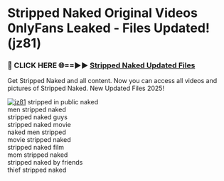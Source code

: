 # Stripped Naked Original Videos 0nlyFans Leaked - Files Updated! (jz81)

<h3>🔴 CLICK HERE 🌐==►► <a href="https://tinyurl.com/yckcrads" rel="nofollow">Stripped Naked Updated Files</a></h3>

Get Stripped Naked and all content. Now you can access all videos and pictures of Stripped Naked. New Updated Files 2025!

[![jz81](https://i.imgur.com/hpKpOFt.gif)](https://tinyurl.com/yckcrads)
stripped in public naked<br>
men stripped naked<br>
stripped naked guys<br>
stripped naked movie<br>
naked men stripped<br>
movie stripped naked<br>
stripped naked film<br>
mom stripped naked<br>
stripped naked by friends<br>
thief stripped naked